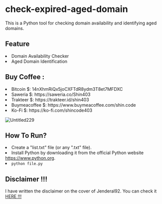 # check-expired-aged-domain

This is a Python tool for checking domain availability and identifying aged domains.

## Feature 

<li>Domain Availability Checker</li>
<li>Aged Domain Identification</li>

## Buy Coffee :

<li>Bitcoin $: 14nXhmRiQx5joCXFTdR8ydm3T8et7MFDXC</li>
<li>Saweria $: https://saweria.co/Shin403</li>
<li>Trakteer $: https://trakteer.id/shin403</li>
<li>Buymeacoffee $: https://www.buymeacoffee.com/shin.code</li>
<li>Ko-Fi $: https://ko-fi.com/shincode403</li>

![Untitled229](https://github.com/user-attachments/assets/0863a38c-f068-4cec-bd7d-8a8728d5df1b)


## How To Run?

<li>Create a "list.txt" file (or any ".txt" file).</li>
<li>Install Python by downloading it from the official Python website <a href="https://www.python.org">https://www.python.org</a>.</li>
<li><code>python file.py</code></li>

## Disclaimer !!!

<p>I have written the disclaimer on the cover of Jenderal92. You can check it <a href="https://github.com/Jenderal92">HERE !!!</a></p>


